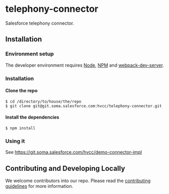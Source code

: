 # telephony-connector
Salesforce telephony connector.

## Installation

### Environment setup
The developer environment requires [Node](https://nodejs.org/en/download/), [NPM](https://docs.npmjs.com/cli/install) and [webpack-dev-server](https://webpack.github.io/docs/webpack-dev-server.html). 


### Installation
#### Clone the repo

```
$ cd /directory/to/house/the/repo
$ git clone git@git.soma.salesforce.com:hvcc/telephony-connector.git
```

#### Install the dependencies

```
$ npm install
```

### Using it

See https://git.soma.salesforce.com/hvcc/demo-connector-impl


## Contributing and Developing Locally
We welcome contributors into our repo. Please read the [contributing guidelines](https://git.soma.salesforce.com/hvcc/telephony-connector/blob/master/CONTRIBUTING.md) for more information.
